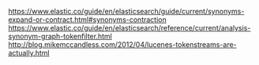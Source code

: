 https://www.elastic.co/guide/en/elasticsearch/guide/current/synonyms-expand-or-contract.html#synonyms-contraction
https://www.elastic.co/guide/en/elasticsearch/reference/current/analysis-synonym-graph-tokenfilter.html
http://blog.mikemccandless.com/2012/04/lucenes-tokenstreams-are-actually.html
